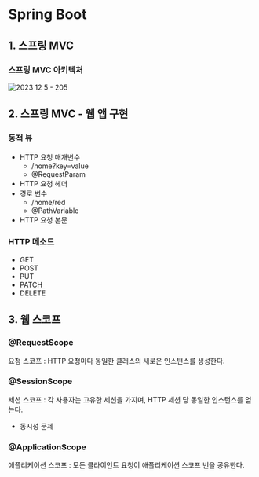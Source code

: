 # Spring Boot

## 1. 스프링 MVC
### 스프링 MVC 아키텍처
![2023  12  5  - 205](https://github.com/user-attachments/assets/5da48028-60b4-488c-905c-b94378546a6a)


## 2. 스프링 MVC - 웹 앱 구현
### 동적 뷰
- HTTP 요청 매개변수 <br>
  - /home?key=value
  - @RequestParam
- HTTP 요청 헤더
- 경로 변수
  - /home/red
  - @PathVariable
- HTTP 요청 본문

### HTTP 메소드
- GET
- POST
- PUT
- PATCH
- DELETE


## 3. 웹 스코프
### @RequestScope
요청 스코프 : HTTP 요청마다 동일한 클래스의 새로운 인스턴스를 생성한다.

### @SessionScope
세션 스코프 : 각 사용자는 고유한 세션을 가지며, HTTP 세션 당 동일한 인스턴스를 얻는다.
- 동시성 문제

### @ApplicationScope
애플리케이션 스코프 : 모든 클라이언트 요청이 애플리케이션 스코프 빈을 공유한다.
